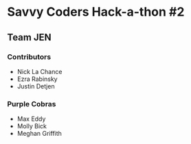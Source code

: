 # Savvy Coders Hack-a-thon #2

## Team JEN

### Contributors

+ Nick La Chance
+ Ezra Rabinsky
+ Justin Detjen

### Purple Cobras
+ Max Eddy
+ Molly Bick
+ Meghan Griffith

